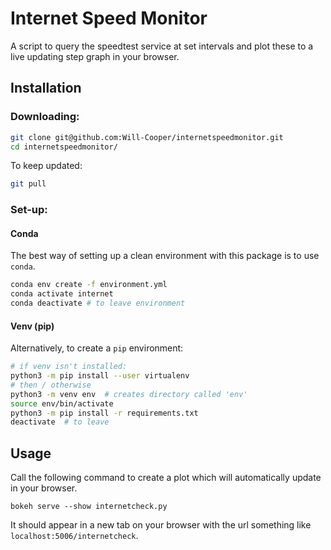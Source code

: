 # Internet Speed Monitor
A script to query the speedtest service at set intervals
and plot these to a live updating step graph in your browser.

## Installation
### Downloading:
```bash
git clone git@github.com:Will-Cooper/internetspeedmonitor.git
cd internetspeedmonitor/
```
To keep updated:
```bash
git pull
```
### Set-up:
#### Conda
The best way of setting up a clean environment with this
package is to use `conda`.
```bash
conda env create -f environment.yml
conda activate internet
conda deactivate # to leave environment
```
#### Venv (pip)
Alternatively, to create a `pip` environment:
```bash
# if venv isn't installed:
python3 -m pip install --user virtualenv
# then / otherwise
python3 -m venv env  # creates directory called 'env'
source env/bin/activate
python3 -m pip install -r requirements.txt
deactivate  # to leave
```
## Usage
Call the following command to create a plot which 
will automatically update in your browser.
```
bokeh serve --show internetcheck.py
```
It should appear in a new tab on your browser with the
url something like `localhost:5006/internetcheck`.

